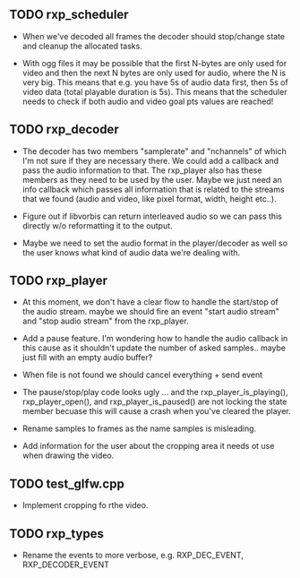 
 TODO rxp_scheduler
 ------------------

 - When we've decoded all frames the decoder should stop/change state
   and cleanup the allocated tasks.

 - With ogg files it may be possible that the first N-bytes are only used
   for video and then the next N bytes are only used for audio, where the
   N is very big. This means that e.g. you have 5s of audio data first, 
   then 5s of video data (total playable duration is 5s). This means
   that the scheduler needs to check if both audio and video goal
   pts values are reached! 

 TODO rxp_decoder
 ----------------

 - The decoder has two members "samplerate" and "nchannels" of which I'm 
   not sure if they are necessary there. We could add a callback and 
   pass the audio information to that. The rxp_player also has these
   members as they need to be used by the user. Maybe we just need an
   info callback which passes all information that is related to the 
   streams that we found (audio and video, like pixel format, width,
   height etc..).

 - Figure out if libvorbis can return interleaved audio so we can 
   pass this directly w/o reformatting it to the output. 
  
 - Maybe we need to set the audio format in the player/decoder as well
   so the user knows what kind of audio data we're dealing with.


 TODO rxp_player
 ---------------

 - At this moment, we don't have a clear flow to handle the start/stop
   of the audio stream. maybe we should fire an event "start audio stream"
   and "stop audio stream" from the rxp_player. 

 - Add a pause feature. I'm wondering how to handle the audio callback in 
   this cause as it shouldn't update the number of asked samples.. maybe
   just fill with an empty audio buffer? 

 - When file is not found we should cancel everything + send event

 - The pause/stop/play code looks ugly ... and the rxp_player_is_playing(),
   rxp_player_open(), and rxp_player_is_paused() are not locking the state member
   becuase this will cause a crash when you've cleared the player. 

 - Rename samples to frames as the name samples is misleading.

 - Add information for the user about the cropping area it needs ot 
   use when drawing the video. 


 TODO test_glfw.cpp
 -------------------

 - Implement cropping fo rthe video. 

 
 TODO rxp_types
 --------------

 - Rename the events to more verbose, e.g. RXP_DEC_EVENT, RXP_DECODER_EVENT
